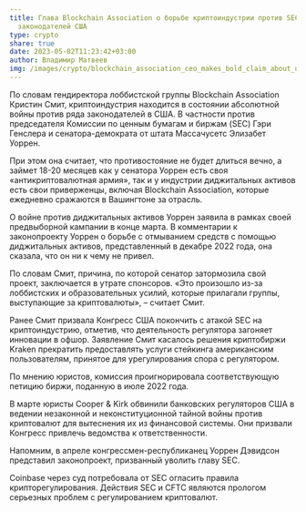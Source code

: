 ```yaml
---
title: Глава Blockchain Association о борьбе криптоиндустрии против SEC,
  законодателей США
type: crypto
share: true
date: 2023-05-02T11:23:42+03:00
author: Владимир Матвеев
img: /images/crypto/blockchain_association_ceo_makes_bold_claim_about_us_regulation-768x384.jpg
---
```

По словам гендиректора лоббистской группы Blockchain Association Кристин Смит, криптоиндустрия находится в состоянии абсолютной войны против ряда законодателей в США. В частности против председателя Комиссии по ценным бумагам и биржам (SEC) Гэри Генслера и сенатора-демократа от штата Массачусетс Элизабет Уоррен.

При этом она считает, что противостояние не будет длиться вечно, а займет 18-20 месяцев как у сенатора Уоррен есть своя «антикриптовалютная армия», так и у индустрии диджитальных активов есть свои приверженцы, включая Blockchain Association, которые ежедневно сражаются в Вашингтоне за отрасль.

О войне против диджитальных активов Уоррен заявила в рамках своей предвыборной кампании в конце марта. В комментарии к законопроекту Уоррен о борьбе с отмыванием средств с помощью диджитальных активов, представленный в декабре 2022 года, она сказала, что он ни к чему не привел.

По словам Смит, причина, по которой сенатор затормозила свой проект, заключается в утрате спонсоров. «Это произошло из-за лоббистских и образовательных усилий, которые прилагали группы, выступающие за криптовалюты», – считает Смит.

Ранее Смит призвала Конгресс США покончить с атакой SEC на криптоиндустрию, отметив, что деятельность регулятора загоняет инновации в офшор. Заявление Смит касалось решения криптобиржи Kraken прекратить предоставлять услуги стейкинга американским пользователям, принятое для урегулирования спора с регулятором.

По мнению юристов, комиссия проигнорировала соответствующую петицию биржи, поданную в июле 2022 года.

В марте юристы Cooper & Kirk обвинили банковских регуляторов США в ведении незаконной и неконституционной тайной войны против криптовалют для вытеснения их из финансовой системы. Они призвали Конгресс привлечь ведомства к ответственности.

Напомним, в апреле конгрессмен-республиканец Уоррен Дэвидсон представил законопроект, призванный уволить главу SEC.

Coinbase через суд потребовала от SEC огласить правила крипторегулирования. Действия SEC и CFTC являются прологом серьезных проблем с регулированием криптовалют.